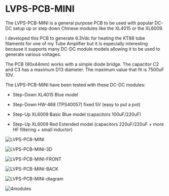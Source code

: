 # LVPS-PCB-MINI

The LVPS-PCB-MINI is a general purpose PCB to be used with popular DC-DC setup up or step down Chinese modules like the XL4015 or the XL6009.

I developed this PCB to generate 6.3Vdc for heating the KT88 tube filaments for one of my Tube Amplifier but it is especially interesting because it supports many DC-DC module models allowing it to be used to generate various voltages.

The PCB (90x44mm) works with a simple diode bridge. The capacitor C2 and C3 has a maximum D13 diameter. The maximum value that fit is 7500uF 10V.

The LVPS-PCB-MINI have been tested with these DC-DC modules:

- Step-Down XL4015 Blue model 

- Step-Down HW-468 (TPS40057) fixed 5V (easy to put a pot)

- Step-Up XL6009 Basic Blue model (capacitors 100uF/220uF)

- Step-Up XL6009 Red Extended model (capacitors 220uF/220uF + more HF filtering + small inductor)

![LVPS-PCB-MINI](https://github.com/user-attachments/assets/07a50cce-a9c9-42cd-af4c-cd1388fff152)

![LVPS-PCB-MINI-3D](https://github.com/user-attachments/assets/706fd7f2-b41c-4b08-949a-91791b623108)

![LVPS-PCB-MINI-FRONT](https://github.com/user-attachments/assets/b913765f-0fcd-4400-815f-e36d524d26e7)

![LVPS-PCB-MINI-BACK](https://github.com/user-attachments/assets/ab434024-bc5d-421d-89b2-d09aaaf81393)

![LVPS-PCB-MINI-diagram](https://github.com/user-attachments/assets/4cc56109-fa68-4648-b529-a23f1d3735fe)

![4modules](https://github.com/user-attachments/assets/abdd8132-f1ae-4a49-bdf0-24c03094e017)
